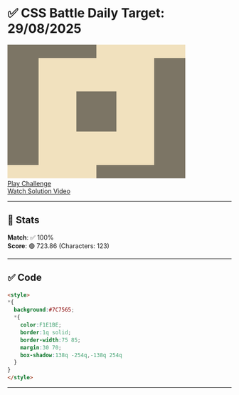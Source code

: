 # ✅ CSS Battle Daily Target: 29/08/2025

![Target](./images/29.png)  
[Play Challenge](https://cssbattle.dev/play/VZPXcTouLP7bfcYAPFGa)  
[Watch Solution Video](https://youtube.com/shorts/H-USAYXp01E)

---

## 🔢 Stats

**Match**: ✅ 100%  
**Score**: 🟢 723.86 (Characters: 123)

---

## ✅ Code

```html
<style>
*{
  background:#7C7565;
  *{
    color:F1E1BE;
    border:1q solid;
    border-width:75 85;
    margin:30 70;
    box-shadow:138q -254q,-138q 254q
  }
}
</style>

```

---